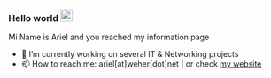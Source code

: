 ### Hello world <img src="https://media.giphy.com/media/hvRJCLFzcasrR4ia7z/giphy.gif" width="22">

Mi Name is Ariel and you reached my information page

- 🔭 I’m currently working on several IT & Networking projects
- 📫 How to reach me: ariel[at]weher[dot]net | or check [my website](https://weher.net)
